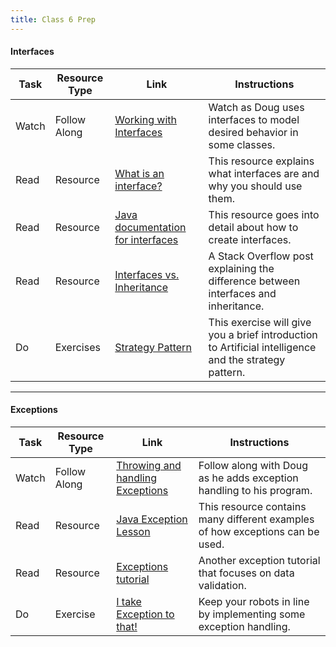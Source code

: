 ```yaml
---
title: Class 6 Prep 
---
```


#### Interfaces
Task | Resource Type | Link  | Instructions
--------------|------|------|-------------
Watch | Follow Along | [Working with Interfaces](https://youtu.be/IooyBMkhRMw) | Watch as Doug uses interfaces to model desired behavior in some classes.
Read | Resource | [What is an interface?](https://docs.oracle.com/javase/tutorial/java/concepts/interface.html) | This resource explains what interfaces are and why you should use them.
Read | Resource | [Java documentation for interfaces](https://docs.oracle.com/javase/tutorial/java/IandI/createinterface.html) | This resource goes into detail about how to create interfaces.
Read | Resource | [Interfaces vs. Inheritance](http://stackoverflow.com/questions/8531292/why-to-use-interfaces-multiple-inheritance-vs-interfaces-benefits-of-interface) | A Stack Overflow post explaining the difference between interfaces and inheritance.
Do | Exercises | [Strategy Pattern](../../materials/exercises/strategy-pattern) | This exercise will give you a brief introduction to Artificial intelligence and the strategy pattern.
***

#### Exceptions
Task | Resource Type | Link  | Instructions
--------------|------|------|-------------
Watch | Follow Along | [Throwing and handling Exceptions](https://youtu.be/GpY0_gk6_4U) | Follow along with Doug as he adds exception handling to his program.
Read | Resource | [Java Exception Lesson](https://docs.oracle.com/javase/tutorial/essential/exceptions/) | This resource contains many different examples of how exceptions can be used.
Read | Resource | [Exceptions tutorial](http://www.tutorialspoint.com/java/java_exceptions.htm) | Another exception tutorial that focuses on data validation.
Do | Exercise | [I take Exception to that!](../../materials/exercises/exception) | Keep your robots in line by implementing some exception handling.
